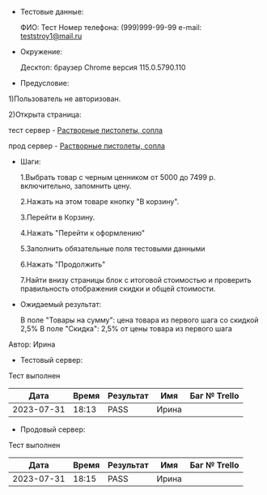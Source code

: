 - Тестовые данные: 
  
  ФИО: Тест
  Номер телефона: (999)999-99-99
  e-mail: teststroy1@mail.ru

- Окружение: 
  
  Десктоп: браузер Chrome версия 115.0.5790.110

- Предусловие:

1)Пользователь не авторизован.

2)Открыта страница:

тест сервер - [Растворные пистолеты, сопла](https://test2.stroyrem-nn.ru/catalog/rastvornye-pistolety-sopla)

прод сервер - [Растворные пистолеты, сопла](https://stroyrem-nn.ru/catalog/rastvornye-pistolety-sopla)

- Шаги:
  
  1.Выбрать товар с черным ценником от 5000 до 7499 р. включительно, запомнить цену. 
  
  2.Нажать на этом товаре кнопку "В корзину".
  
  3.Перейти в Корзину.
  
  4.Нажать "Перейти к оформлению"
  
  5.Заполнить обязательные поля тестовыми данными 
  
  6.Нажать "Продолжить"
  
  7.Найти внизу страницы блок с итоговой стоимостью и проверить правильность отображения скидки и общей стоимости.

- Ожидаемый результат:
  
  В поле "Товары на сумму": цена товара из первого шага со скидкой 2,5%
  В поле "Скидка": 2,5% от цены товара из первого шага

Автор: Ирина

- Тестовый сервер:

Тест выполнен

| Дата       | Время | Результат | Имя   | Баг № Trello |
| ---------- | ----- | --------- | ----- | ------------ |
| 2023-07-31 | 18:13 | PASS      | Ирина |              |

- Продовый сервер:

Тест выполнен

| Дата       | Время | Результат | Имя   | Баг № Trello |
| ---------- | ----- | --------- | ----- | ------------ |
| 2023-07-31 | 18:15 | PASS      | Ирина |              |
